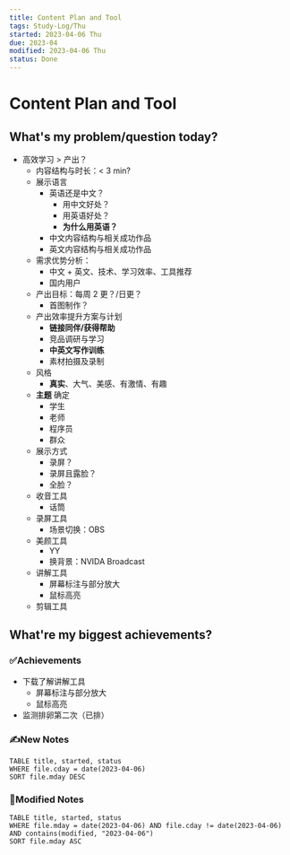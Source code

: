 ```yaml
---
title: Content Plan and Tool
tags: Study-Log/Thu
started: 2023-04-06 Thu
due: 2023-04
modified: 2023-04-06 Thu
status: Done
---
```

# Content Plan and Tool
## What's my problem/question today?
- 高效学习 > 产出？
	- 内容结构与时长：< 3 min?
	- 展示语言
		- 英语还是中文？
			- 用中文好处？
			- 用英语好处？
			- **为什么用英语？**
		- 中文内容结构与相关成功作品
		- 英文内容结构与相关成功作品
	- 需求优势分析：
		- 中文 + 英文、技术、学习效率、工具推荐
		- 国内用户
	- 产出目标：每周 2 更？/日更？
		- 首图制作？
	- 产出效率提升方案与计划
		- **链接同伴/获得帮助**
		- 竞品调研与学习
		- **中英文写作训练**
		- 素材拍摄及录制
	- 风格
		- **真实**、大气、美感、有激情、有趣
	- **主题** 确定
		- 学生
		- 老师
		- 程序员
		- 群众
	- 展示方式
		- 录屏？
		- 录屏且露脸？
		- 全脸？
	- 收音工具
		- 话筒
	- 录屏工具
		- 场景切换：OBS
	- 美颜工具
		- YY
		- 换背景：NVIDA Broadcast
	- 讲解工具
		- 屏幕标注与部分放大
		- 鼠标高亮
	- 剪辑工具
## What're my biggest achievements?
### ✅Achievements
- 下载了解讲解工具
	- 屏幕标注与部分放大
	- 鼠标高亮
- 监测排卵第二次（已排）
### ✍️New Notes

```dataview
TABLE title, started, status
WHERE file.cday = date(2023-04-06)
SORT file.mday DESC
```

### 📝Modified Notes

```dataview
TABLE title, started, status
WHERE file.mday = date(2023-04-06) AND file.cday != date(2023-04-06) AND contains(modified, "2023-04-06")
SORT file.mday ASC
```